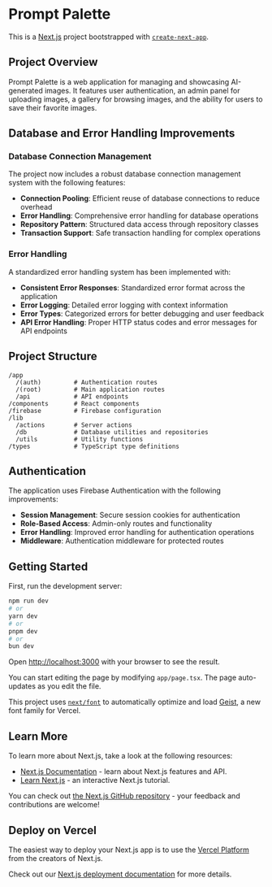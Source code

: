 # Prompt Palette

This is a [Next.js](https://nextjs.org) project bootstrapped with [`create-next-app`](https://nextjs.org/docs/app/api-reference/cli/create-next-app).

## Project Overview

Prompt Palette is a web application for managing and showcasing AI-generated images. It features user authentication, an admin panel for uploading images, a gallery for browsing images, and the ability for users to save their favorite images.

## Database and Error Handling Improvements

### Database Connection Management

The project now includes a robust database connection management system with the following features:

- **Connection Pooling**: Efficient reuse of database connections to reduce overhead
- **Error Handling**: Comprehensive error handling for database operations
- **Repository Pattern**: Structured data access through repository classes
- **Transaction Support**: Safe transaction handling for complex operations

### Error Handling

A standardized error handling system has been implemented with:

- **Consistent Error Responses**: Standardized error format across the application
- **Error Logging**: Detailed error logging with context information
- **Error Types**: Categorized errors for better debugging and user feedback
- **API Error Handling**: Proper HTTP status codes and error messages for API endpoints

## Project Structure

```
/app
  /(auth)         # Authentication routes
  /(root)         # Main application routes
  /api            # API endpoints
/components       # React components
/firebase         # Firebase configuration
/lib
  /actions        # Server actions
  /db             # Database utilities and repositories
  /utils          # Utility functions
/types            # TypeScript type definitions
```

## Authentication

The application uses Firebase Authentication with the following improvements:

- **Session Management**: Secure session cookies for authentication
- **Role-Based Access**: Admin-only routes and functionality
- **Error Handling**: Improved error handling for authentication operations
- **Middleware**: Authentication middleware for protected routes

## Getting Started

First, run the development server:

```bash
npm run dev
# or
yarn dev
# or
pnpm dev
# or
bun dev
```

Open [http://localhost:3000](http://localhost:3000) with your browser to see the result.

You can start editing the page by modifying `app/page.tsx`. The page auto-updates as you edit the file.

This project uses [`next/font`](https://nextjs.org/docs/app/building-your-application/optimizing/fonts) to automatically optimize and load [Geist](https://vercel.com/font), a new font family for Vercel.

## Learn More

To learn more about Next.js, take a look at the following resources:

- [Next.js Documentation](https://nextjs.org/docs) - learn about Next.js features and API.
- [Learn Next.js](https://nextjs.org/learn) - an interactive Next.js tutorial.

You can check out [the Next.js GitHub repository](https://github.com/vercel/next.js) - your feedback and contributions are welcome!

## Deploy on Vercel

The easiest way to deploy your Next.js app is to use the [Vercel Platform](https://vercel.com/new?utm_medium=default-template&filter=next.js&utm_source=create-next-app&utm_campaign=create-next-app-readme) from the creators of Next.js.

Check out our [Next.js deployment documentation](https://nextjs.org/docs/app/building-your-application/deploying) for more details.
